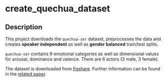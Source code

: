 # create_quechua_dataset

## Description

This project downloads the `quechua-ser` dataset, preprocesses the data and
creates **speaker independent** as well as **gender balanced** train/test splits.

`quechua-ser` contains 9 emotional categories as well as dimensional values for arousal, dominance and valence. There are 6 actors (3 male, 3 female).

The dataset is downloaded from [figshare](https://figshare.com/articles/media/Quechua_Collao_for_Speech_Emotion_Recognition/20292516?file=37361143). Further information can be found in the [related paper](https://www.nature.com/articles/s41597-022-01855-9/).
